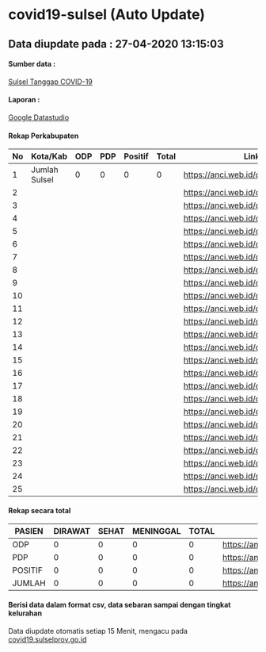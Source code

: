 
# covid19-sulsel (Auto Update)

## Data diupdate pada : 27-04-2020 13:15:03

#### Sumber data :
[Sulsel Tanggap COVID-19](https://covid19.sulselprov.go.id)

#### Laporan :
[Google Datastudio](https://datastudio.google.com/s/uzrboX-8kow)

#### Rekap Perkabupaten 
|No|Kota/Kab|ODP|PDP|Positif|Total|Link|
| --- | --- | --- | --- | --- | --- | --- |
|1|Jumlah Sulsel|0|0|0|0|https://anci.web.id/cor/jumlah_sulsel|
|2||||||https://anci.web.id/cor/|
|3||||||https://anci.web.id/cor/|
|4||||||https://anci.web.id/cor/|
|5||||||https://anci.web.id/cor/|
|6||||||https://anci.web.id/cor/|
|7||||||https://anci.web.id/cor/|
|8||||||https://anci.web.id/cor/|
|9||||||https://anci.web.id/cor/|
|10||||||https://anci.web.id/cor/|
|11||||||https://anci.web.id/cor/|
|12||||||https://anci.web.id/cor/|
|13||||||https://anci.web.id/cor/|
|14||||||https://anci.web.id/cor/|
|15||||||https://anci.web.id/cor/|
|16||||||https://anci.web.id/cor/|
|17||||||https://anci.web.id/cor/|
|18||||||https://anci.web.id/cor/|
|19||||||https://anci.web.id/cor/|
|20||||||https://anci.web.id/cor/|
|21||||||https://anci.web.id/cor/|
|22||||||https://anci.web.id/cor/|
|23||||||https://anci.web.id/cor/|
|24||||||https://anci.web.id/cor/|
|25||||||https://anci.web.id/cor/|

#### Rekap secara total

| PASIEN | DIRAWAT | SEHAT | MENINGGAL | TOTAL | LINK |
| ---- | -------- | ---- | ---- |  ---- | ---- |
| ODP | 0 | 0 | 0 | 0 | https://anci.web.id/cor/odp_detail.html |
| PDP | 0 | 0 | 0 | 0 | https://anci.web.id/cor/pdp_detail.html |
| POSITIF | 0 | 0 | 0 | 0 | https://anci.web.id/cor/positif_detail.html |
| JUMLAH | 0 | 0 | 0 | 0 | https://anci.web.id/cor/jumlah_sulsel/ |

 
#### Berisi data dalam format csv, data sebaran sampai dengan tingkat kelurahan

Data diupdate otomatis setiap 15 Menit, mengacu pada [covid19.sulselprov.go.id](https://covid19.sulselprov.go.id)

